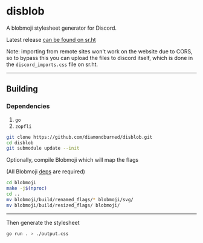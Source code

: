 # disblob

A blobmoji stylesheet generator for Discord.

Latest release [can be found on sr.ht](https://builds.sr.ht/~diamondburned/job/249530)

Note: importing from remote sites won't work on the website due to CORS, so to bypass this you can upload the files to discord itself, which is done in the `discord_imports.css` file on sr.ht.

---

## Building

### Dependencies
  1. `go`
  2. `zopfli`

```sh
git clone https://github.com/diamondburned/disblob.git
cd disblob
git submodule update --init
```

Optionally, compile Blobmoji which will map the flags

(All Blobmoji [deps](https://github.com/C1710/blobmoji/wiki/Build-instructions) are required)

```sh
cd blobmoji
make -j$(nproc)
cd ..
mv blobmoji/build/renamed_flags/* blobmoji/svg/
mv blobmoji/build/resized_flags/ blobmoji/
```

---

Then generate the stylesheet

```sh
go run . > ./output.css
```
